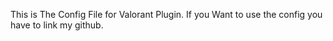 This is The Config File for Valorant Plugin. If you Want to use the config you have to link my github.
